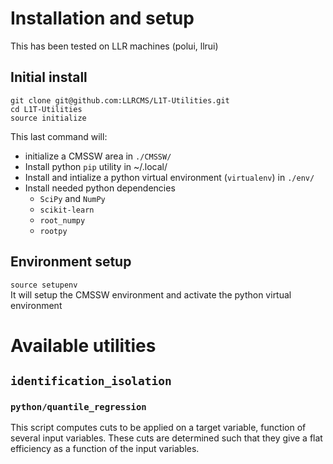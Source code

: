 # Installation and setup
This has been tested on LLR machines (polui, llrui)  

## Initial install
`git clone git@github.com:LLRCMS/L1T-Utilities.git`  
`cd L1T-Utilities`  
`source initialize`  

This last command will:
* initialize a CMSSW area in `./CMSSW/`
* Install python `pip` utility in ~/.local/
* Install and intialize a python virtual environment (`virtualenv`) in `./env/`
* Install needed python dependencies
  * `SciPy` and `NumPy`
  * `scikit-learn`
  * `root_numpy`
  * `rootpy`

## Environment setup
`source setupenv`  
It will setup the CMSSW environment and activate the python virtual environment  

# Available utilities
## `identification_isolation`
### `python/quantile_regression`
This script computes cuts to be applied on a target variable, function of several input variables. These cuts are determined such that they give a flat efficiency as a function of the input variables.


